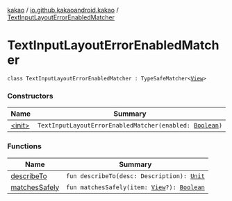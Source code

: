 [kakao](../../index.md) / [io.github.kakaoandroid.kakao](../index.md) / [TextInputLayoutErrorEnabledMatcher](./index.md)

# TextInputLayoutErrorEnabledMatcher

`class TextInputLayoutErrorEnabledMatcher : TypeSafeMatcher<`[`View`](https://developer.android.com/reference/android/view/View.html)`>`

### Constructors

| Name | Summary |
|---|---|
| [&lt;init&gt;](-init-.md) | `TextInputLayoutErrorEnabledMatcher(enabled: `[`Boolean`](https://kotlinlang.org/api/latest/jvm/stdlib/kotlin/-boolean/index.html)`)` |

### Functions

| Name | Summary |
|---|---|
| [describeTo](describe-to.md) | `fun describeTo(desc: Description): `[`Unit`](https://kotlinlang.org/api/latest/jvm/stdlib/kotlin/-unit/index.html) |
| [matchesSafely](matches-safely.md) | `fun matchesSafely(item: `[`View`](https://developer.android.com/reference/android/view/View.html)`?): `[`Boolean`](https://kotlinlang.org/api/latest/jvm/stdlib/kotlin/-boolean/index.html) |
